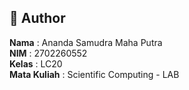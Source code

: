 ## 🙋 Author

**Nama**  : Ananda Samudra Maha Putra  
**NIM**   : 2702260552  
**Kelas** : LC20  
**Mata Kuliah** : Scientific Computing - LAB

